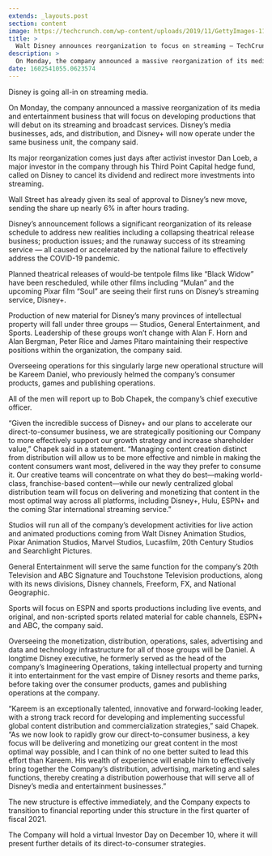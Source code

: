 ```yaml
--- 
extends: _layouts.post 
section: content 
image: https://techcrunch.com/wp-content/uploads/2019/11/GettyImages-1163401722.jpg?w=600 
title: > 
  Walt Disney announces reorganization to focus on streaming – TechCrunch 
description: > 
  On Monday, the company announced a massive reorganization of its media and entertainment business that will focus on developing productions that will debut on its streaming and broadcast services.Disney’s media businesses, ads, and distribution, and Disney+ will now operate under the same business unit, the company said.Planned theatrical releases of would-be tentpole films like “Black Widow” have been rescheduled, while other films including “Mulan” and the upcoming Pixar film “Soul” are seeing their first runs on Disney’s streaming service, Disney+.Production of new material for Disney’s many provinces of intellectual property will fall under three groups — Studios, General Entertainment, and Sports.“Kareem is an exceptionally talented, innovative and forward-looking leader, with a strong track record for developing and implementing successful global content distribution and commercialization strategies,” said Chapek. 
date: 1602541055.0623574 
--- 
```

Disney is going all-in on streaming media.

On Monday, the company announced a massive reorganization of its media and entertainment business that will focus on developing productions that will debut on its streaming and broadcast services. Disney’s media businesses, ads, and distribution, and Disney+ will now operate under the same business unit, the company said.

Its major reorganization comes just days after activist investor Dan Loeb, a major investor in the company through his Third Point Capital hedge fund, called on Disney to cancel its dividend and redirect more investments into streaming.

Wall Street has already given its seal of approval to Disney’s new move, sending the share up nearly 6% in after hours trading.

Disney’s announcement follows a significant reorganization of its release schedule to address new realities including a collapsing theatrical release business; production issues; and the runaway success of its streaming service — all caused or accelerated by the national failure to effectively address the COVID-19 pandemic.

Planned theatrical releases of would-be tentpole films like “Black Widow” have been rescheduled, while other films including “Mulan” and the upcoming Pixar film “Soul” are seeing their first runs on Disney’s streaming service, Disney+.

Production of new material for Disney’s many provinces of intellectual property will fall under three groups — Studios, General Entertainment, and Sports. Leadership of these groups won’t change with Alan F. Horn and Alan Bergman, Peter Rice and James Pitaro maintaining their respective positions within the organization, the company said.

Overseeing operations for this singularly large new operational structure will be Kareem Daniel, who previously helmed the company’s consumer products, games and publishing operations.

All of the men will report up to Bob Chapek, the company’s chief executive officer.

“Given the incredible success of Disney+ and our plans to accelerate our direct-to-consumer business, we are strategically positioning our Company to more effectively support our growth strategy and increase shareholder value,” Chapek said in a statement. “Managing content creation distinct from distribution will allow us to be more effective and nimble in making the content consumers want most, delivered in the way they prefer to consume it. Our creative teams will concentrate on what they do best—making world-class, franchise-based content—while our newly centralized global distribution team will focus on delivering and monetizing that content in the most optimal way across all platforms, including Disney+, Hulu, ESPN+ and the coming Star international streaming service.”

Studios will run all of the company’s development activities for live action and animated productions coming from Walt Disney Animation Studios, Pixar Animation Studios, Marvel Studios, Lucasfilm, 20th Century Studios and Searchlight Pictures.

General Entertainment will serve the same function for the company’s 20th Television and ABC Signature and Touchstone Television productions, along with its news divisions, Disney channels, Freeform, FX, and National Geographic.

Sports will focus on ESPN and sports productions including live events, and original, and non-scripted sports related material for cable channels, ESPN+ and ABC, the company said.

Overseeing the monetization, distribution, operations, sales, advertising and data and technology infrastructure for all of those groups will be Daniel. A longtime Disney executive, he formerly served as the head of the company’s Imagineering Operations, taking intellectual property and turning it into entertainment for the vast empire of Disney resorts and theme parks, before taking over the consumer products, games and publishing operations at the company.

“Kareem is an exceptionally talented, innovative and forward-looking leader, with a strong track record for developing and implementing successful global content distribution and commercialization strategies,” said Chapek. “As we now look to rapidly grow our direct-to-consumer business, a key focus will be delivering and monetizing our great content in the most optimal way possible, and I can think of no one better suited to lead this effort than Kareem. His wealth of experience will enable him to effectively bring together the Company’s distribution, advertising, marketing and sales functions, thereby creating a distribution powerhouse that will serve all of Disney’s media and entertainment businesses.”

The new structure is effective immediately, and the Company expects to transition to financial reporting under this structure in the first quarter of fiscal 2021.

The Company will hold a virtual Investor Day on December 10, where it will present further details of its direct-to-consumer strategies.